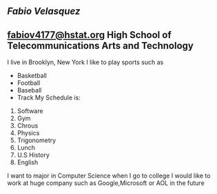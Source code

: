 ## _Fabio Velasquez_
**fabiov4177@hstat.org**
**High School of Telecommunications Arts and Technology**
---
I live in Brooklyn, New York
I like to play sports such as
- Basketball
- Football
- Baseball
- Track
My Schedule is:
1. Software
2. Gym
3. Chrous
4. Physics
5. Trigonometry
6. Lunch
7. U.S History
8. English

I want to major in Computer Science when I go to college
I would like to work at huge company such as Google,Microsoft or AOL in the future
